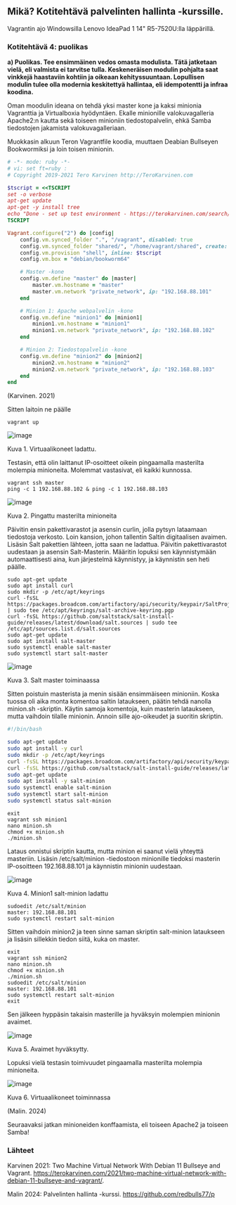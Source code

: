 ## Mikä? Kotitehtävä palvelinten hallinta -kurssille.

Vagrantin ajo Windowsilla Lenovo IdeaPad 1 14" R5-7520U:lla läppärillä.

### Kotitehtävä 4: puolikas

**a) Puolikas. Tee ensimmäinen vedos omasta modulista. Tätä jatketaan vielä, eli valmista ei tarvitse tulla. Keskeneräisen modulin pohjalta saat vinkkejä haastaviin kohtiin ja oikeaan kehityssuuntaan. Lopullisen modulin tulee olla modernia keskitettyä hallintaa, eli idempotentti ja infraa koodina.**

Oman moodulin ideana on tehdä yksi master kone ja kaksi minionia Vagranttia ja Virtualboxia hyödyntäen. Ekalle minionille valokuvagalleria Apache2:n kautta sekä toiseen minioniin tiedostopalvelin, ehkä Samba tiedostojen jakamista valokuvagalleriaan. 

Muokkasin alkuun Teron Vagrantfile koodia, muuttaen Deabian Bullseyen Bookwormiksi ja loin toisen minionin. 

```ruby
# -*- mode: ruby -*-
# vi: set ft=ruby :
# Copyright 2019-2021 Tero Karvinen http://TeroKarvinen.com

$tscript = <<TSCRIPT
set -o verbose
apt-get update
apt-get -y install tree
echo "Done - set up test environment - https://terokarvinen.com/search/?q=vagrant"
TSCRIPT

Vagrant.configure("2") do |config|
	config.vm.synced_folder ".", "/vagrant", disabled: true
	config.vm.synced_folder "shared/", "/home/vagrant/shared", create: true
	config.vm.provision "shell", inline: $tscript
	config.vm.box = "debian/bookworm64"

	# Master -kone
	config.vm.define "master" do |master|
		master.vm.hostname = "master"
		master.vm.network "private_network", ip: "192.168.88.101"
	end

	# Minion 1: Apache webpalvelin -kone 
	config.vm.define "minion1" do |minion1|
		minion1.vm.hostname = "minion1"
		minion1.vm.network "private_network", ip: "192.168.88.102"
	end

	# Minion 2: Tiedostopalvelin -kone 
	config.vm.define "minion2" do |minion2|
		minion2.vm.hostname = "minion2"
		minion2.vm.network "private_network", ip: "192.168.88.103"
	end
end
```

(Karvinen. 2021) 

Sitten laitoin ne päälle

```
vagrant up
```

![image](https://github.com/user-attachments/assets/40663ee9-6765-4a41-bd36-212f0605ad3d)

Kuva 1. Virtuaalikoneet ladattu. 

Testasin, että olin laittanut IP-osoitteet oikein pingaamalla masterilta molempia minioneita. Molemmat vastasivat, eli kaikki kunnossa. 

```
vagrant ssh master
ping -c 1 192.168.88.102 & ping -c 1 192.168.88.103
```


![image](https://github.com/user-attachments/assets/75e37424-0f69-4792-b4dd-e174d912c4eb)

Kuva 2. Pingattu masterilta minioneita

Päivitin ensin pakettivarastot ja asensin curlin, jolla pytsyn lataamaan tiedostoja verkosto. Loin kansion, johon tallentin Saltin digitaalisen avaimen. Lisäsin Salt pakettien lähteen, jotta saan ne ladattua. Päivitin pakettivarastot uudestaan ja asensin Salt-Masterin. Määritin lopuksi sen käynnistymään automaattisesti aina, kun järjestelmä käynnistyy, ja käynnistin sen heti päälle. 

```
sudo apt-get update
sudo apt install curl
sudo mkdir -p /etc/apt/keyrings
curl -fsSL https://packages.broadcom.com/artifactory/api/security/keypair/SaltProjectKey/public | sudo tee /etc/apt/keyrings/salt-archive-keyring.pgp
curl -fsSL https://github.com/saltstack/salt-install-guide/releases/latest/download/salt.sources | sudo tee /etc/apt/sources.list.d/salt.sources
sudo apt-get update
sudo apt install salt-master
sudo systemctl enable salt-master
sudo systemctl start salt-master
```


![image](https://github.com/user-attachments/assets/0393b7d1-11cd-49bb-8441-d8c319e15385)

Kuva 3. Salt master toiminaassa

Sitten poistuin masterista ja menin sisään ensimmäiseen minioniin. Koska tuossa oli aika monta komentoa saltin lataukseen, päätin tehdä nanolla minion.sh -skriptin. Käytin samoja komentoja, kuin masterin lataukseen, mutta vaihdoin tilalle minionin.  Annoin sille ajo-oikeudet ja suoritin skriptin. 


```bash
#!/bin/bash

sudo apt-get update
sudo apt install -y curl
sudo mkdir -p /etc/apt/keyrings
curl -fsSL https://packages.broadcom.com/artifactory/api/security/keypair/SaltProjectKey/public | sudo tee /etc/apt/keyrings/salt-archive-keyring.pgp
curl -fsSL https://github.com/saltstack/salt-install-guide/releases/latest/download/salt.sources | sudo tee /etc/apt/sources.list.d/salt.sources
sudo apt-get update
sudo apt install -y salt-minion
sudo systemctl enable salt-minion
sudo systemctl start salt-minion
sudo systemctl status salt-minion

```

```
exit
vagrant ssh minion1
nano minion.sh
chmod +x minion.sh
./minion.sh
```

Lataus onnistui skriptin kautta, mutta minion ei saanut vielä yhteyttä masteriin. Lisäsin /etc/salt/minion -tiedostoon minionille tiedoksi masterin IP-osoitteen 192.168.88.101 ja käynnistin minionin uudestaan. 



![image](https://github.com/user-attachments/assets/dfcf3a06-45a4-487c-8b8e-aab9171184b3)

Kuva 4. Minion1 salt-minion ladattu 


```
sudoedit /etc/salt/minion
master: 192.168.88.101
sudo systemctl restart salt-minion
```

Sitten vaihdoin minion2 ja teen sinne saman skriptin salt-minion lataukseen ja lisäsin sillekkin tiedon siitä, kuka on master. 

```
exit
vagrant ssh minion2
nano minion.sh
chmod +x minion.sh
./minion.sh
sudoedit /etc/salt/minion
master: 192.168.88.101
sudo systemctl restart salt-minion
exit
```

Sen jälkeen hyppäsin takaisin masterille ja hyväksyin molempien minionin avaimet. 

![image](https://github.com/user-attachments/assets/3882ab93-c2f3-42f6-bafb-d07ae7227bc0)

Kuva 5. Avaimet hyväksytty.

Lopuksi vielä testasin toimivuudet pingaamalla masterilta molempia minioneita. 


![image](https://github.com/user-attachments/assets/8a1c69fd-f3c3-48c4-b721-01cb80fdf9a7)

Kuva 6. Virtuaalikoneet toiminnassa 

(Malin. 2024)

Seuraavaksi jatkan minioneiden konffaamista, eli toiseen Apache2 ja toiseen Samba!


### Lähteet

Karvinen 2021: Two Machine Virtual Network With Debian 11 Bullseye and Vagrant. https://terokarvinen.com/2021/two-machine-virtual-network-with-debian-11-bullseye-and-vagrant/.

Malin 2024: Palvelinten hallinta -kurssi. https://github.com/redbulls77/p







